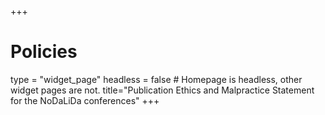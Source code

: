 +++
# Policies
type = "widget_page"
headless = false  # Homepage is headless, other widget pages are not.
title="Publication Ethics and Malpractice Statement for the NoDaLiDa conferences"
+++
